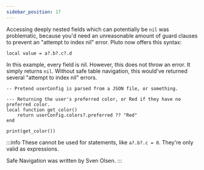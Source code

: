 ```yaml
---
sidebar_position: 17
---
```

Accessing deeply nested fields which can potentially be `nil` was problematic, because you'd need an unreasonable amount of guard clauses to prevent an "attempt to index nil" error. Pluto now offers this syntax:
```pluto showLineNumbers title="Basic Usage"
local value = a?.b?.c?.d
```
In this example, every field is nil. However, this does not throw an error. It simply returns `nil`. Without safe table navigation, this would've returned several "attempt to index nil" errors.
```pluto showLineNumbers title="Practical Usage"
-- Pretend userConfig is parsed from a JSON file, or something.

--- Returning the user's preferred color, or Red if they have no preferred color.
local function get_color()
    return userConfig.colors?.preferred ?? "Red"
end

print(get_color())
```
:::info
These cannot be used for statements, like `a?.b?.c = 0`. They're only valid as expressions.

Safe Navigation was written by Sven Olsen.
:::